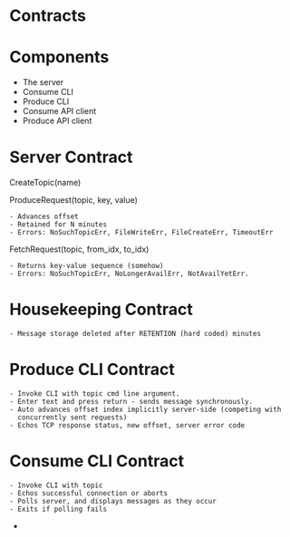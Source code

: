 # Contracts

# Components

- The server
- Consume CLI
- Produce CLI
- Consume API client
- Produce API client

# Server Contract

CreateTopic(name)

ProduceRequest(topic, key, value)

    - Advances offset
    - Retained for N minutes
    - Errors: NoSuchTopicErr, FileWriteErr, FileCreateErr, TimeoutErr

FetchRequest(topic, from_idx, to_idx)

    - Returns key-value sequence (somehow)
    - Errors: NoSuchTopicErr, NoLongerAvailErr, NotAvailYetErr.

# Housekeeping Contract

    - Message storage deleted after RETENTION (hard coded) minutes

# Produce CLI Contract

    - Invoke CLI with topic cmd line argument.
    - Enter text and press return - sends message synchronously.
    - Auto advances offset index implicitly server-side (competing with
      concurrently sent requests)
    - Echos TCP response status, new offset, server error code

# Consume CLI Contract

    - Invoke CLI with topic
    - Echos successful connection or aborts
    - Polls server, and displays messages as they occur
    - Exits if polling fails




    

- 

